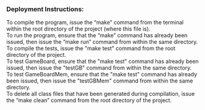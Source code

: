 ### Deployment Instructions:

To compile the program, issue the “make” command from the terminal within the root directory of the project (where this file is).\
To run the program, ensure that the “make” command has already been issued, then issue the “make run” command from within the same directory.\
To compile the tests, issue the "make test" command from the root directory of the project.\
To test GameBoard, ensure that the "make test" command has already been issued, then issue the "testGB" command from within the same directory.\
To test GameBoardMem, ensure that the "make test" command has already been issued, then issue the "testGBMem" command from within the same directory.\
To delete all class files that have been generated during compilation, issue the “make clean” command from the root directory of the project.
